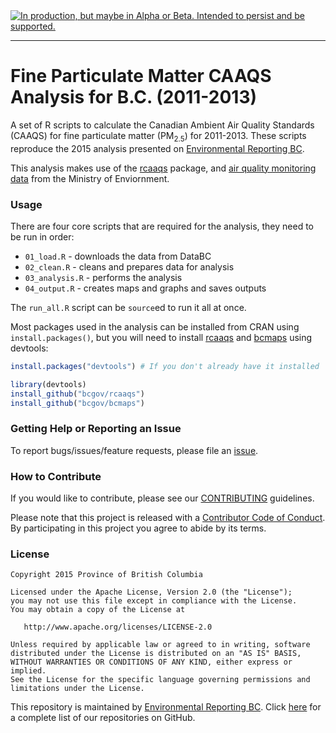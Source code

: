 <div id="devex-badge">
<a rel="Delivery" href="https://github.com/BCDevExchange/docs/blob/master/discussion/projectstates.md"><img alt="In production, but maybe in Alpha or Beta. Intended to persist and be supported." style="border-width:0" src="http://bcdevexchange.org/badge/3.svg" title="In production, but maybe in Alpha or Beta. Intended to persist and be supported." /></a>
</div>

---

# Fine Particulate Matter CAAQS Analysis for B.C. (2011-2013)

A set of R scripts to calculate the Canadian Ambient Air Quality Standards (CAAQS) for fine particulate matter (PM<sub>2.5</sub>) for 2011-2013. These scripts reproduce the 2015 analysis presented on [Environmental Reporting BC](http://www.env.gov.bc.ca/soe/indicators/air/fine-pm.html).

This analysis makes use of the [rcaaqs](https://github.com/bcgov/rcaaqs) package, and [air quality monitoring data](https://catalogue.data.gov.bc.ca/dataset/77eeadf4-0c19-48bf-a47a-fa9eef01f409) from the Ministry of Enviornment.

### Usage

There are four core scripts that are required for the analysis, they need to be run in order:

- `01_load.R` - downloads the data from DataBC
- `02_clean.R` - cleans and prepares data for analysis
- `03_analysis.R` - performs the analysis
- `04_output.R` - creates maps and graphs and saves outputs

The `run_all.R` script can be `source`ed to run it all at once.

Most packages used in the analysis can be installed from CRAN using `install.packages()`, but you will need to install [rcaaqs](https://github.com/bcgov/rcaaqs) and [bcmaps](https://github.com/bcgov/bcmaps) using devtools:

```r
install.packages("devtools") # If you don't already have it installed

library(devtools)
install_github("bcgov/rcaaqs")
install_github("bcgov/bcmaps")
```

### Getting Help or Reporting an Issue

To report bugs/issues/feature requests, please file an [issue](https://github.com/bcgov/<repo-name>/issues/).

### How to Contribute

If you would like to contribute, please see our [CONTRIBUTING](CONTRIBUTING.md) guidelines.

Please note that this project is released with a [Contributor Code of Conduct](CODE_OF_CONDUCT.md). By participating in this project you agree to abide by its terms.

### License

    Copyright 2015 Province of British Columbia

    Licensed under the Apache License, Version 2.0 (the "License");
    you may not use this file except in compliance with the License.
    You may obtain a copy of the License at 

       http://www.apache.org/licenses/LICENSE-2.0

    Unless required by applicable law or agreed to in writing, software
    distributed under the License is distributed on an "AS IS" BASIS,
    WITHOUT WARRANTIES OR CONDITIONS OF ANY KIND, either express or implied.
    See the License for the specific language governing permissions and
    limitations under the License.
    

This repository is maintained by [Environmental Reporting BC](http://www2.gov.bc.ca/gov/content?id=FF80E0B985F245CEA62808414D78C41B). Click [here](https://github.com/bcgov/EnvReportBC-RepoList) for a complete list of our repositories on GitHub.
